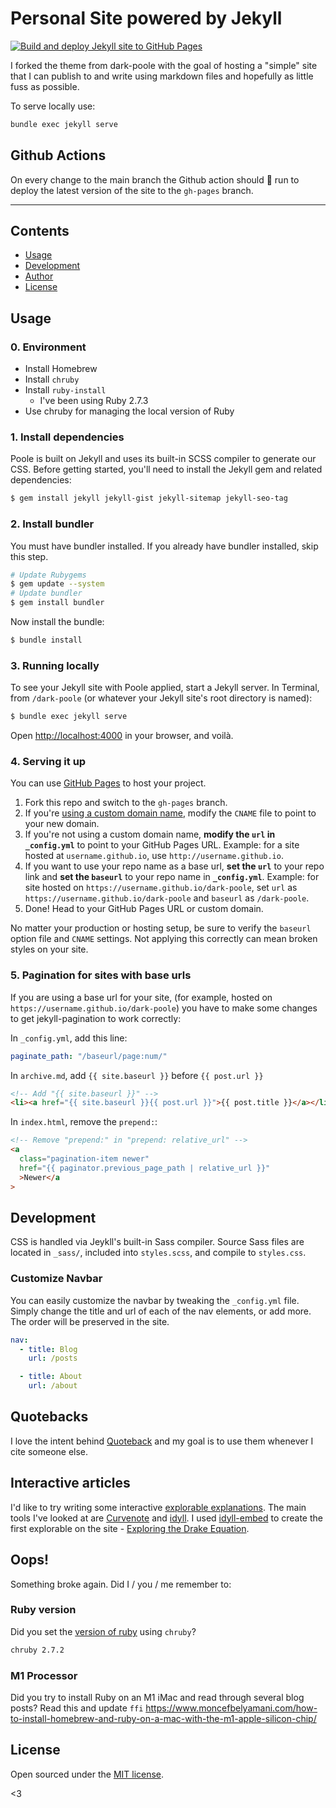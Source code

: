 # Personal Site powered by Jekyll 

[![Build and deploy Jekyll site to GitHub Pages](https://github.com/suite22/blog/actions/workflows/jekyll.yml/badge.svg?branch=master)](https://github.com/suite22/blog/actions/workflows/jekyll.yml)

I forked the theme from dark-poole with the goal of hosting a "simple" site that I can publish to and write using markdown files and hopefully as little fuss as possible. 

To serve locally use:
```bash
bundle exec jekyll serve
```

## Github Actions
On every change to the main branch the Github action should 🤞 run to deploy the latest version of the site to the `gh-pages` branch.

---

## Contents

- [Usage](#usage)
- [Development](#development)
- [Author](#author)
- [License](#license)

## Usage

### 0. Environment

* Install Homebrew
* Install `chruby`
* Install `ruby-install`
  * I've been using Ruby 2.7.3
* Use chruby for managing the local version of Ruby

### 1. Install dependencies

Poole is built on Jekyll and uses its built-in SCSS compiler to generate our CSS. Before getting started, you'll need to install the Jekyll gem and related dependencies:

```bash
$ gem install jekyll jekyll-gist jekyll-sitemap jekyll-seo-tag
```

### 2. Install bundler

You must have bundler installed. If you already have bundler installed, skip this step.

```bash
# Update Rubygems
$ gem update --system
# Update bundler
$ gem install bundler
```

Now install the bundle:

```bash
$ bundle install
```

### 3. Running locally

To see your Jekyll site with Poole applied, start a Jekyll server. In Terminal, from `/dark-poole` (or whatever your Jekyll site's root directory is named):

```bash
$ bundle exec jekyll serve
```

Open <http://localhost:4000> in your browser, and voilà.

### 4. Serving it up

You can use [GitHub Pages](https://pages.github.com) to host your project.

1. Fork this repo and switch to the `gh-pages` branch.
1. If you're [using a custom domain name](https://help.github.com/articles/setting-up-a-custom-domain-with-github-pages), modify the `CNAME` file to point to your new domain.
1. If you're not using a custom domain name, **modify the `url` in `_config.yml`** to point to your GitHub Pages URL. Example: for a site hosted at `username.github.io`, use `http://username.github.io`.
1. If you want to use your repo name as a base url, **set the `url`** to your repo link and **set the `baseurl`** to your repo name in **`_config.yml`**. Example: for site hosted on `https://username.github.io/dark-poole`, set `url` as `https://username.github.io/dark-poole` and `baseurl` as `/dark-poole`.
1. Done! Head to your GitHub Pages URL or custom domain.

No matter your production or hosting setup, be sure to verify the `baseurl` option file and `CNAME` settings. Not applying this correctly can mean broken styles on your site.

### 5. Pagination for sites with base urls

If you are using a base url for your site, (for example, hosted on `https://username.github.io/dark-poole`) you have to make some changes to get jekyll-pagination to work correctly:

In `_config.yml`, add this line:

```yaml
paginate_path: "/baseurl/page:num/"
```

In `archive.md`, add `{{ site.baseurl }}` before `{{ post.url }}`

```html
<!-- Add "{{ site.baseurl }}" -->
<li><a href="{{ site.baseurl }}{{ post.url }}">{{ post.title }}</a></li>
```

In `index.html`, remove the `prepend:`:

```html
<!-- Remove "prepend:" in "prepend: relative_url" -->
<a
  class="pagination-item newer"
  href="{{ paginator.previous_page_path | relative_url }}"
  >Newer</a
>
```

## Development

CSS is handled via Jeykll's built-in Sass compiler. Source Sass files are located in `_sass/`, included into `styles.scss`, and compile to `styles.css`.

### Customize Navbar

You can easily customize the navbar by tweaking the `_config.yml` file. Simply change the title and url of each of the nav elements, or add more. The order will be preserved in the site.

```yaml
nav:
  - title: Blog
    url: /posts

  - title: About
    url: /about
```

## Quotebacks

I love the intent behind [Quoteback](https://quotebacks.net) and my goal is to use them whenever I cite someone else. 

## Interactive articles

I'd like to try writing some interactive [explorable explanations](https://explorabl.es). The main tools I've looked at are [Curvenote](https://curvenote.dev) and [idyll](https://github.com/idyll-lang). I used [idyll-embed](https://github.com/idyll-lang/idyll-embed) to create the first explorable on the site - [Exploring the Drake Equation](https://bengoertz.com/2021/11/22/drake-equation/).

## Oops!

Something broke again. Did I / you / me remember to:

### Ruby version
Did you set the [version of ruby](https://stackoverflow.com/a/54873916/5499522) using `chruby`?

```bash
chruby 2.7.2
```

### M1 Processor
Did you try to install Ruby on an M1 iMac and read through several blog posts? Read this and update `ffi` https://www.moncefbelyamani.com/how-to-install-homebrew-and-ruby-on-a-mac-with-the-m1-apple-silicon-chip/

## License

Open sourced under the [MIT license](LICENSE.md).

<3
